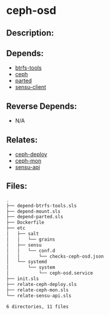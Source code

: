 # ceph-osd

## Description:



## Depends:

  -  [btrfs-tools](salt/btrfs-tools)
  -  [ceph](salt/ceph)
  -  [parted](salt/parted)
  -  [sensu-client](salt/sensu-client)

## Reverse Depends:

  -  N/A

## Relates:

  -  [ceph-deploy](salt/ceph-deploy)
  -  [ceph-mon](salt/ceph-mon)
  -  [sensu-api](salt/sensu-api)

## Files:

```bash
.
├── depend-btrfs-tools.sls
├── depend-mount.sls
├── depend-parted.sls
├── Dockerfile
├── etc
│   ├── salt
│   │   └── grains
│   ├── sensu
│   │   └── conf.d
│   │       └── checks-ceph-osd.json
│   └── systemd
│       └── system
│           └── ceph-osd.service
├── init.sls
├── relate-ceph-deploy.sls
├── relate-ceph-mon.sls
└── relate-sensu-api.sls

6 directories, 11 files
```
